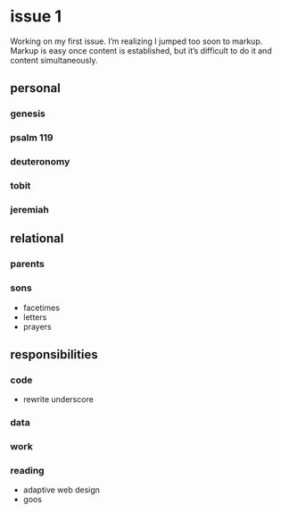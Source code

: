 # issue 1
Working on my first issue. I’m realizing I jumped too soon to markup. Markup is easy once content is established, but it’s difficult to do it and content simultaneously.

## personal
### genesis
### psalm 119
### deuteronomy
### tobit
### jeremiah

## relational
### parents
### sons
- facetimes
- letters
- prayers

## responsibilities
### code
- rewrite underscore

### data

### work

### reading
- adaptive web design
- goos
